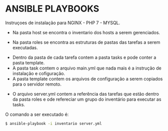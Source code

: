 # ANSIBLE PLAYBOOKS

Instruçoes de instalação para NGINX - PHP 7 - MYSQL.

* Na pasta host se encontra o inventario dos hosts a serem gerenciados.

* Na pasta roles se encontra as estruturas de pastas das tarefas a serem executadas.<br>
- Dentro da pasta de cada tarefa contem a pasta tasks e pode conter a pasta template.<br>
- A pasta task contem o arquivo main.yml que nada mais é a instrução de instalação e cofiguração.<br>
- A pasta template contem os arquivos de configuração a serem copiados para o servidor remoto.
 
* O arquivo server.yml contem a referência das tarefas que estão dentro da pasta roles e ode refereciar um grupo do inventário para executar as tasks.

O comando a ser executado é:

```sh
$ ansible-playbook -i inventario server.yml
```
